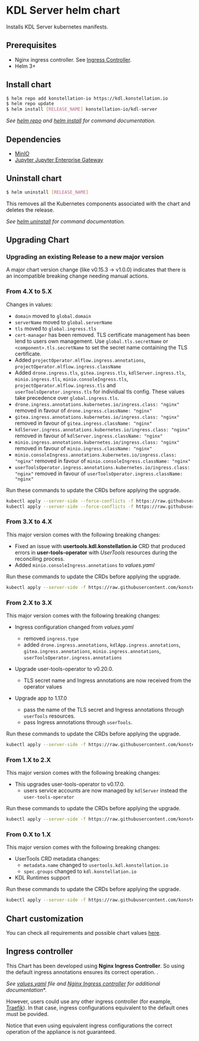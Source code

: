 # KDL Server helm chart

Installs KDL Server kubernetes manifests.

## Prerequisites

* Nginx ingress controller. See [Ingress Controller](#ingress-controller).
* Helm 3+

## Install chart

```bash
$ helm repo add konstellation-io https://kdl.konstellation.io
$ helm repo update
$ helm install [RELEASE_NAME] konstellation-io/kdl-server
```
*See [helm repo](https://helm.sh/docs/helm/helm_repo/) and [helm install](https://helm.sh/docs/helm/helm_install/) for command documentation.*

## Dependencies

* [MinIO](https://github.com/minio/minio/tree/master/helm/minio)
* [Jupyter Jupyter Enterprise Gateway](https://github.com/konstellation-io/enterprise_gateway)

## Uninstall chart

```bash
$ helm uninstall [RELEASE_NAME]
```

This removes all the Kubernetes components associated with the chart and deletes the release.

*See [helm uninstall](https://helm.sh/docs/helm/helm_uninstall/) for command documentation.*

## Upgrading Chart

### Upgrading an existing Release to a new major version

A major chart version change (like v0.15.3 -> v1.0.0) indicates that there is an incompatible breaking change needing
manual actions.

### From 4.X to 5.X

Changes in values:
- `domain` moved to `global.domain`
- `serverName` moved to `global.serverName`
- `tls` moved to `global.ingress.tls`
- `cert-manager` has been removed. TLS certificate management has been lend to users own management. Use `global.tls.secretName` or `<component>.tls.secretName` to set the secret name containing the TLS certificate.
- Added `projectOperator.mlflow.ingress.annotations`, `projectOperator.mlflow.ingress.className`
- Added `drone.ingress.tls`, `gitea.ingress.tls`, `kdlServer.ingress.tls`, `minio.ingress.tls`, `minio.consoleIngress.tls`, `projectOperator.mlflow.ingress.tls` and `userToolsOperator.ingress.tls` for individual tls config. These values take precedence over `global.ingress.tls`.
- `drone.ingress.annotations.kubernetes.io/ingress.class: "nginx"` removed in favour of `drone.ingress.className: "nginx"`
- `gitea.ingress.annotations.kubernetes.io/ingress.class: "nginx"` removed in favour of `gitea.ingress.className: "nginx"`
- `kdlServer.ingress.annotations.kubernetes.io/ingress.class: "nginx"` removed in favour of `kdlServer.ingress.className: "nginx"`
- `minio.ingress.annotations.kubernetes.io/ingress.class: "nginx"` removed in favour of `minio.ingress.className: "nginx"`
- `minio.consoleIngress.annotations.kubernetes.io/ingress.class: "nginx"` removed in favour of `minio.consoleIngress.className: "nginx"`
- `userToolsOperator.ingress.annotations.kubernetes.io/ingress.class: "nginx"` removed in favour of `userToolsOperator.ingress.className: "nginx"`

Run these commands to update the CRDs before applying the upgrade.

```bash
kubectl apply --server-side --force-conflicts -f https://raw.githubusercontent.com/konstellation-io/kdl-server/v5.0.0/helm/kdl-server/crds/user-tools-operator-crd.yaml
kubectl apply --server-side --force-conflicts -f https://raw.githubusercontent.com/konstellation-io/kdl-server/v5.0.0/helm/kdl-server/crds/project-operator-crd.yaml
```

### From 3.X to 4.X

This major version comes with the following breaking changes:

- Fixed an issue with **usertools.kdl.konstellation.io** CRD that produced errors in **user-tools-operator** with *UserTools* resources during the reconciling process.
- Added `minio.consoleIngress.annotations` to *values.yaml*

Run these commands to update the CRDs before applying the upgrade.

```bash
kubectl apply --server-side -f https://raw.githubusercontent.com/konstellation-io/kdl-server/v4.0.0/helm/kdl-server/crds/user-tools-operator-crd.yaml
```

### From 2.X to 3.X

This major version comes with the following breaking changes:

- Ingress configuration changed from *values.yaml* 
    - removed `ingress.type`
    - added `drone.ingress.annotations`, `kdlApp.ingress.annotations`, `gitea.ingress.annotations`, `minio.ingress.annotations`, `userToolsOperator.ingress.annotations`

- Upgrade user-tools-operator to v0.20.0.
    - TLS secret name and Ingress annotations are now received from the operator values

- Upgrade app to 1.17.0
    - pass the name of the TLS secret and Ingress annotations through `userTools` resources.
    - pass Ingress annotations through `userTools`.

Run these commands to update the CRDs before applying the upgrade.

```bash
kubectl apply --server-side -f https://raw.githubusercontent.com/konstellation-io/kdl-server/v3.0.0/helm/kdl-server/crds/user-tools-operator-crd.yaml
```

### From 1.X to 2.X

This major version comes with the following breaking changes:

- This upgrades user-tools-operator to v0.17.0.
    - users service accounts are now managed by `kdlServer` instead the `user-tools-operator` 

Run these commands to update the CRDs before applying the upgrade.

```bash
kubectl apply --server-side -f https://raw.githubusercontent.com/konstellation-io/kdl-server/v2.0.0/helm/kdl-server/crds/user-tools-operator-crd.yaml
```

### From 0.X to 1.X

This major version comes with the following breaking changes:

- UserTools CRD metadata changes:
    - `metadata.name` changed to `usertools.kdl.konstellation.io`
    - `spec.groups` changed to `kdl.konstellation.io`
- KDL Runtimes support

Run these commands to update the CRDs before applying the upgrade.

```bash
kubectl apply --server-side -f https://raw.githubusercontent.com/konstellation-io/kdl-server/v1.0.0/helm/kdl-server/crds/user-tools-operator-crd.yaml
```

## Chart customization
You can check all requirements and possible chart values [here](./CHART.md).

## Ingress controller

This Chart has been developed using **Nginx Ingress Controller**. So using the default ingress annotations ensures its correct operation. .

*See [values.yaml](values.yaml) file and [Nginx Ingress controller](https://kubernetes.github.io/ingress-nginx/) for additional documentation**.

However, users could use any other ingress controller (for example, [Traefik](https://doc.traefik.io/traefik/providers/kubernetes-ingress/)). In that case, ingress configurations equivalent to the default ones must be povided.

Notice that even using equivalent ingress configurations the correct operation of the appliance is not guaranteed.
